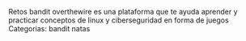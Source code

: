 Retos bandit
overthewire
	es una plataforma que te ayuda aprender y practicar conceptos de linux y ciberseguridad en forma de juegos
Categorias:
	bandit
	natas

